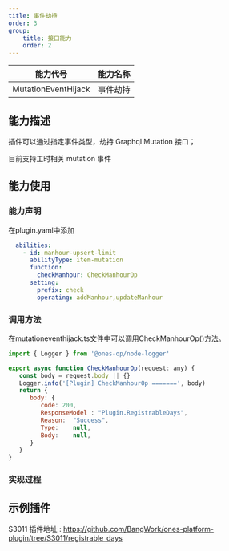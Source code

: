 ```yaml
---
title: 事件劫持
order: 3
group:
    title: 接口能力
    order: 2
---
```


|      能力代号       | 能力名称 |
| :-----------------: | :------: |
| MutationEventHijack | 事件劫持 |


## 能力描述

插件可以通过指定事件类型，劫持 Graphql Mutation 接口；

目前支持工时相关 mutation 事件



## 能力使用

### 能力声明

在plugin.yaml中添加

```yaml
  abilities:
    - id: manhour-upsert-limit
      abilityType: item-mutation
      function:
        checkManhour: CheckManhourOp
      setting:
        prefix: check
        operating: addManhour,updateManhour
```

### 调用方法

在mutationeventhijack.ts文件中可以调用CheckManhourOp()方法。

```javascript
import { Logger } from '@ones-op/node-logger'

export async function CheckManhourOp(request: any) {
   const body = request.body || {}
   Logger.info('[Plugin] CheckManhourOp =======', body)
   return {
      body: {
         code: 200,
         ResponseModel : "Plugin.RegistrableDays",
         Reason:  "Success",
         Type:    null,
         Body:    null,
      }
   }
}
```



### 实现过程



## 示例插件

S3011 插件地址 : https://github.com/BangWork/ones-platform-plugin/tree/S3011/registrable_days